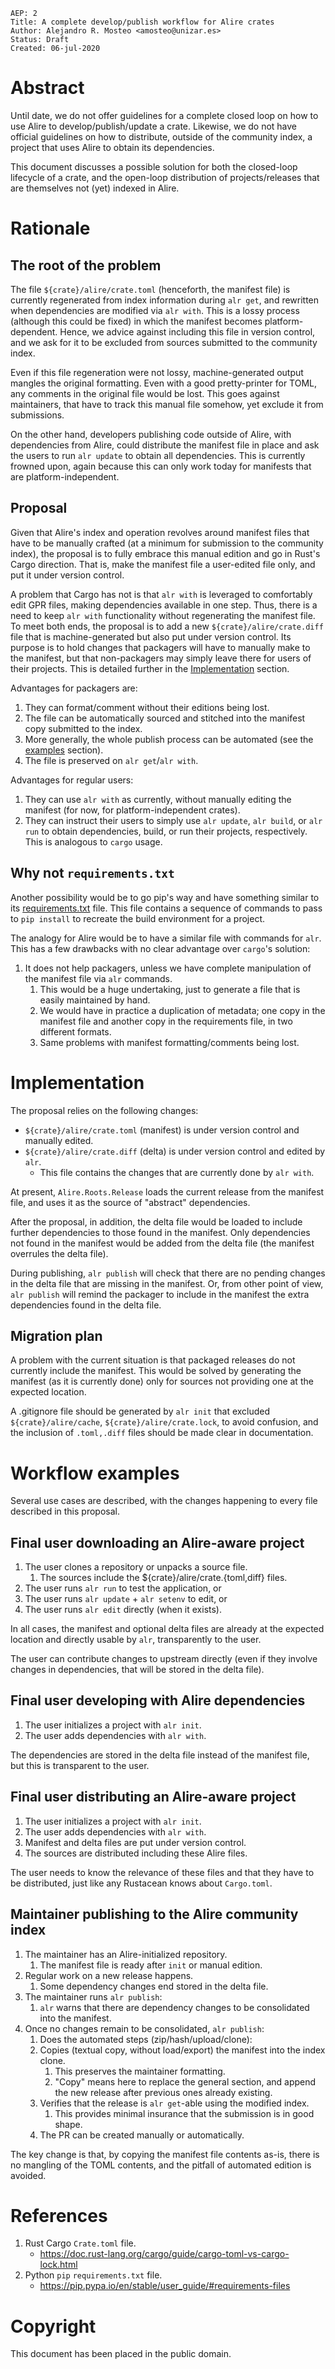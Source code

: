     AEP: 2
    Title: A complete develop/publish workflow for Alire crates
    Author: Alejandro R. Mosteo <amosteo@unizar.es>
    Status: Draft
    Created: 06-jul-2020

Abstract
========

Until date, we do not offer guidelines for a complete closed loop on how to use
Alire to develop/publish/update a crate. Likewise, we do not have official
guidelines on how to distribute, outside of the community index, a project that
uses Alire to obtain its dependencies. 

This document discusses a possible solution for both the closed-loop lifecycle
of a crate, and the open-loop distribution of projects/releases that are
themselves not (yet) indexed in Alire.

Rationale
=========

The root of the problem
-----------------------

The file `${crate}/alire/crate.toml` (henceforth, the manifest file) is
currently regenerated from index information during `alr get`, and rewritten
when dependencies are modified via `alr with`. This is a lossy
process (although this could be fixed) in which the manifest becomes
platform-dependent. Hence, we advice against including this
file in version control, and we ask for it to be excluded from sources
submitted to the community index.

Even if this file regeneration were not lossy, machine-generated output mangles the
original formatting. Even with a good pretty-printer for TOML, any comments in
the original file would be lost. This goes against maintainers, that have to
track this manual file somehow, yet exclude it from submissions.

On the other hand, developers publishing code outside of Alire, with
dependencies from Alire, could distribute the manifest file in place and ask
the users to run `alr update` to obtain all dependencies. This is currently
frowned upon, again because this can only work today for manifests that are
platform-independent.

Proposal
--------

Given that Alire's index and operation revolves around manifest files that have
to be manually crafted (at a minimum for submission to the community index), the
proposal is to fully embrace this manual edition and go in Rust's Cargo
direction. That is, make the manifest file a user-edited file only, and put it
under version control.

A problem that Cargo has not is that `alr with` is leveraged to comfortably
edit GPR files, making dependencies available in one step. Thus, there is a
need to keep `alr with` functionality without regenerating the manifest file.
To meet both ends, the proposal is to add a new `${crate}/alire/crate.diff`
file that is machine-generated but also put under version control. Its purpose
is to hold changes that packagers will have to manually make to the manifest,
but that non-packagers may simply leave there for users of their projects. This
is detailed further in the [Implementation](#implementation) section.

Advantages for packagers are:

1. They can format/comment without their editions being lost.
1. The file can be automatically sourced and stitched into the manifest copy 
submitted to the index.
1. More generally, the whole publish process can be automated (see the
[examples](#workflow-examples) section).
1. The file is preserved on `alr get`/`alr with`.

Advantages for regular users:

1. They can use `alr with` as currently, without manually editing the manifest
(for now, for platform-independent crates).
1. They can instruct their users to simply use `alr update`, `alr build`, or
`alr run` to obtain dependencies, build, or run their projects, respectively.
This is analogous to `cargo` usage.

Why not `requirements.txt`
--------------------------

Another possibility would be to go pip's way and have something similar to its
[requirements.txt](#references) file. This file contains a sequence of commands
to pass to `pip install` to recreate the build environment for a project.

The analogy for Alire would be to have a similar file with commands for `alr`.
This has a few drawbacks with no clear advantage over `cargo`'s solution:

1. It does not help packagers, unless we have complete manipulation of the 
manifest file via `alr` commands.
    1. This would be a huge undertaking, just to generate a file that is 
easily maintained by hand.
    1. We would have in practice a duplication of metadata; one copy in the
manifest file and another copy in the requirements file, in two different 
formats.
    1. Same problems with manifest formatting/comments being lost.

Implementation
==============

The proposal relies on the following changes:

- `${crate}/alire/crate.toml` (manifest) is under version control and manually 
edited.
- `${crate}/alire/crate.diff` (delta) is under version control and edited by `alr`.
    - This file contains the changes that are currently done by `alr with`.

At present, `Alire.Roots.Release` loads the current release from the manifest
file, and uses it as the source of "abstract" dependencies.

After the proposal, in addition, the delta file would be loaded to include
further dependencies to those found in the manifest. Only dependencies not
found in the manifest would be added from the delta file (the manifest
overrules the delta file).

During publishing, `alr publish` will check that there are no pending changes in
the delta file that are missing in the manifest. Or, from other point of view,
`alr publish` will remind the packager to include in the manifest the extra 
dependencies found in the delta file.

Migration plan
--------------

A problem with the current situation is that packaged releases do not currently
include the manifest. This would be solved by generating the manifest (as it is
currently done) only for sources not providing one at the expected location.

A .gitignore file should be generated by `alr init` that excluded
`${crate}/alire/cache`, `${crate}/alire/crate.lock`, to avoid confusion, and
the inclusion of `.toml,.diff` files should be made clear in documentation.

Workflow examples
=================

Several use cases are described, with the changes happening to every file
described in this proposal.

Final user downloading an Alire-aware project
---------------------------------------------

1. The user clones a repository or unpacks a source file.
    1. The sources include the ${crate}/alire/crate.{toml,diff} files.
1. The user runs `alr run` to test the application, or
1. The user runs `alr update` + `alr setenv` to edit, or
1. The user runs `alr edit` directly (when it exists).

In all cases, the manifest and optional delta files are already at the expected
location and directly usable by `alr`, transparently to the user.

The user can contribute changes to upstream directly (even if they involve
changes in dependencies, that will be stored in the delta file).

Final user developing with Alire dependencies
---------------------------------------------

1. The user initializes a project with `alr init`.
1. The user adds dependencies with `alr with`.

The dependencies are stored in the delta file instead of the manifest file, but
this is transparent to the user.

Final user distributing an Alire-aware project
----------------------------------------------

1. The user initializes a project with `alr init`.
1. The user adds dependencies with `alr with`.
1. Manifest and delta files are put under version control.
1. The sources are distributed including these Alire files.

The user needs to know the relevance of these files and that they have to be
distributed, just like any Rustacean knows about `Cargo.toml`.

Maintainer publishing to the Alire community index
--------------------------------------------------

1. The maintainer has an Alire-initialized repository.
    1. The manifest file is ready after `init` or manual edition.
1. Regular work on a new release happens.
    1. Some dependency changes end stored in the delta file.
1. The maintainer runs `alr publish`:
    1. `alr` warns that there are dependency changes to be consolidated into
the manifest.
1. Once no changes remain to be consolidated, `alr publish`:
    1. Does the automated steps (zip/hash/upload/clone):
    1. Copies (textual copy, without load/export) the manifest into the index
clone.
        1. This preserves the maintainer formatting.
        1. "Copy" means here to replace the general section, and append the new
release after previous ones already existing.
    1. Verifies that the release is `alr get`-able using the modified index.
        1. This provides minimal insurance that the submission is in good
shape.
    1. The PR can be created manually or automatically.

The key change is that, by copying the manifest file contents as-is, there is
no mangling of the TOML contents, and the pitfall of automated edition is
avoided.

References
==========

1. Rust Cargo `Crate.toml` file.
    - https://doc.rust-lang.org/cargo/guide/cargo-toml-vs-cargo-lock.html
1. Python `pip` `requirements.txt` file.
    - https://pip.pypa.io/en/stable/user_guide/#requirements-files

Copyright
=========

This document has been placed in the public domain.
